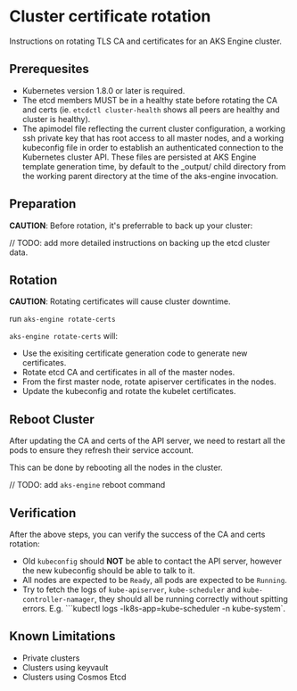 # Cluster certificate rotation

Instructions on rotating TLS CA and certificates for an AKS Engine cluster.

## Prerequesites

- Kubernetes version 1.8.0 or later is required.
- The etcd members MUST be in a healthy state before rotating the CA and certs (ie. `etcdctl cluster-health` shows all peers are healthy and cluster is healthy).
- The apimodel file reflecting the current cluster configuration, a working ssh private key that has root access to all master nodes, and a working kubeconfig file in order to establish an authenticated connection to the Kubernetes cluster API. These files are persisted at AKS Engine template generation time, by default to the _output/ child directory from the working parent directory at the time of the aks-engine invocation.

## Preparation

**CAUTION**: Before rotation, it's preferrable to back up your cluster:

// TODO: add more detailed instructions on backing up the etcd cluster data.

## Rotation

**CAUTION**: Rotating certificates will cause cluster downtime.

run `aks-engine rotate-certs`

`aks-engine rotate-certs` will:

- Use the exisiting certificate generation code to generate new certificates.
- Rotate etcd CA and certificates in all of the master nodes.
- From the first master node, rotate apiserver certificates in the nodes.
- Update the kubeconfig and rotate the kubelet certificates.

## Reboot Cluster

After updating the CA and certs of the API server, we need to restart all the pods to ensure they refresh their service account.

This can be done by rebooting all the nodes in the cluster.

// TODO: add `aks-engine` reboot command

## Verification

After the above steps, you can verify the success of the CA and certs rotation:

- Old  `kubeconfig`  should  **NOT**  be able to contact the API server, however the new kubeconfig should be able to talk to it.
- All nodes are expected to be  `Ready`, all pods are expected to be  `Running`.
- Try to fetch the logs of  `kube-apiserver`,  `kube-scheduler`  and  `kube-controller-namager`, they should all be running correctly without spitting errors. E.g. ```kubectl logs -lk8s-app=kube-scheduler -n kube-system`.

## Known Limitations

- Private clusters
- Clusters using keyvault
- Clusters using Cosmos Etcd
